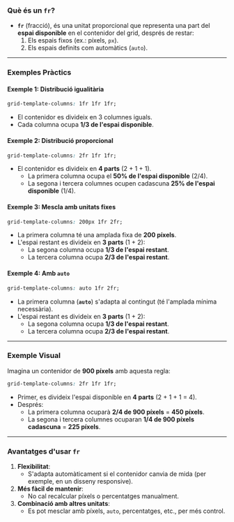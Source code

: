 ### Què és un `fr`?
- **`fr`** (fracció), és una unitat proporcional que representa una part del **espai disponible** en el contenidor del grid, després de restar:
  1. Els espais fixos (ex.: píxels, `px`).
  2. Els espais definits com automàtics (`auto`).

---

### Exemples Pràctics

#### Exemple 1: **Distribució igualitària**
```css
grid-template-columns: 1fr 1fr 1fr;
```
- El contenidor es divideix en 3 columnes iguals.
- Cada columna ocupa **1/3 de l'espai disponible**.

#### Exemple 2: **Distribució proporcional**
```css
grid-template-columns: 2fr 1fr 1fr;
```
- El contenidor es divideix en **4 parts** (2 + 1 + 1).
  - La primera columna ocupa el **50% de l'espai disponible** (2/4).
  - La segona i tercera columnes ocupen cadascuna **25% de l'espai disponible** (1/4).

#### Exemple 3: **Mescla amb unitats fixes**
```css
grid-template-columns: 200px 1fr 2fr;
```
- La primera columna té una amplada fixa de **200 píxels**.
- L'espai restant es divideix en **3 parts** (1 + 2):
  - La segona columna ocupa **1/3 de l'espai restant**.
  - La tercera columna ocupa **2/3 de l'espai restant**.

#### Exemple 4: **Amb `auto`**
```css
grid-template-columns: auto 1fr 2fr;
```
- La primera columna (**`auto`**) s'adapta al contingut (té l'amplada mínima necessària).
- L'espai restant es divideix en **3 parts** (1 + 2):
  - La segona columna ocupa **1/3 de l'espai restant**.
  - La tercera columna ocupa **2/3 de l'espai restant**.

---

### Exemple Visual

Imagina un contenidor de **900 píxels** amb aquesta regla:
```css
grid-template-columns: 2fr 1fr 1fr;
```
- Primer, es divideix l'espai disponible en **4 parts** (2 + 1 + 1 = 4).
- Després:
  - La primera columna ocuparà **2/4 de 900 píxels** = **450 píxels**.
  - La segona i tercera columnes ocuparan **1/4 de 900 píxels cadascuna** = **225 píxels**.

---

### Avantatges d'usar `fr`
1. **Flexibilitat**:
   - S'adapta automàticament si el contenidor canvia de mida (per exemple, en un disseny responsive).
2. **Més fàcil de mantenir**:
   - No cal recalcular píxels o percentatges manualment.
3. **Combinació amb altres unitats**:
   - Es pot mesclar amb píxels, `auto`, percentatges, etc., per més control.

